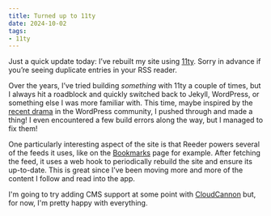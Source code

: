 ```yaml
---
title: Turned up to 11ty
date: 2024-10-02
tags:
- 11ty
---
```


Just a quick update today: I’ve rebuilt my site using [11ty](https://11ty.dev). Sorry in advance if you’re seeing duplicate entries in your RSS reader.

Over the years, I’ve tried building *something* with 11ty a couple of times, but I always hit a roadblock and quickly switched back to Jekyll, WordPress, or something else I was more familiar with. This time, maybe inspired by the [recent drama](https://crashthearcade.com/blog/2024-09-28-thoughts-wordpress-drama/) in the WordPress community, I pushed through and made a thing! I even encountered a few build errors along the way, but I managed to fix them!

One particularly interesting aspect of the site is that Reeder powers several of the feeds it uses, like on the [Bookmarks](/bookmarks) page for example. After fetching the feed, it uses a web hook to periodically rebuild the site and ensure its up-to-date. This is great since I’ve been moving more and more of the content I follow and read into the app.

I'm going to try adding CMS support at some point with [CloudCannon](https://cloudcannon.com/) but, for now, I'm pretty happy with everything.

